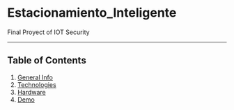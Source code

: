 # Estacionamiento_Inteligente
 Final Proyect of IOT Security
***
## Table of Contents
1. [General Info](#general-info)
2. [Technologies](#technologies)
3. [Hardware](#hardware)
4. [Demo](#Demo)
